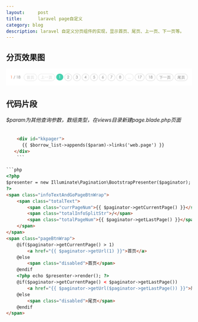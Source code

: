```yaml
---
layout:     post
title:      laravel page自定义
category: blog
description: laravel 自定义分页组件的实现，显示首页、尾页、上一页、下一页等。
---    
```

          

## 分页效果图      
![Alt Text](../images/2015-06-12-01.png)      

## 代码片段      

###### $param为其他查询参数，数组类型，在views目录新建page.blade.php页面

```html
	<div id="kkpager">
	  {{ $borrow_list->appends($param)->links('web.page') }}
   </div>
	```

```php
<?php
$presenter = new Illuminate\Pagination\BootstrapPresenter($paginator);
?>
<span class="infoTextAndGoPageBtnWrap">
    <span class="totalText">
        <span class="currPageNum">{{ $paginator->getCurrentPage() }}</span>
        <span class="totalInfoSplitStr">/</span>
        <span class="totalPageNum">{{ $paginator->getLastPage() }}</span>
    </span>
</span>
<span class="pageBtnWrap">
    @if($paginator->getCurrentPage() > 1)
        <a href="{{ $paginator->getUrl(1) }}">首页</a>
    @else
        <span class="disabled">首页</span>
    @endif
    <?php echo $presenter->render(); ?>
    @if($paginator->getCurrentPage() < $paginator->getLastPage())
        <a href="{{ $paginator->getUrl($paginator->getLastPage()) }}">尾页</a>
    @else
        <span class="disabled">尾页</span>
    @endif
</span>
```


